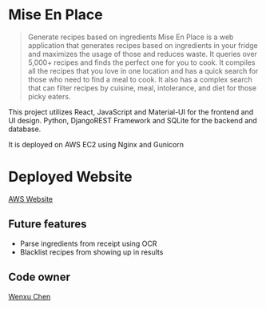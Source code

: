 # Mise En Place
> Generate recipes based on ingredients
Mise En Place is a web application that generates recipes based on ingredients in your fridge and maximizes the usage of those and reduces waste. It queries over 5,000+ recipes and finds the perfect one for you to cook. It compiles all the recipes that you love in one location and has a quick search for those who need to find a meal to cook. It also has a complex search that can filter recipes by cuisine, meal, intolerance, and diet for those picky eaters.

This project utilizes React, JavaScript and Material-UI for the frontend and UI design. Python, DjangoREST Framework and SQLite for the backend and database.

It is deployed on AWS EC2 using Nginx and Gunicorn 


# Deployed Website
[AWS Website](http://miseenplace.art/)

## Future features
* Parse ingredients from receipt using OCR
* Blacklist recipes from showing up in results

## Code owner
[Wenxu Chen](https://github.com/WenxuC)  

